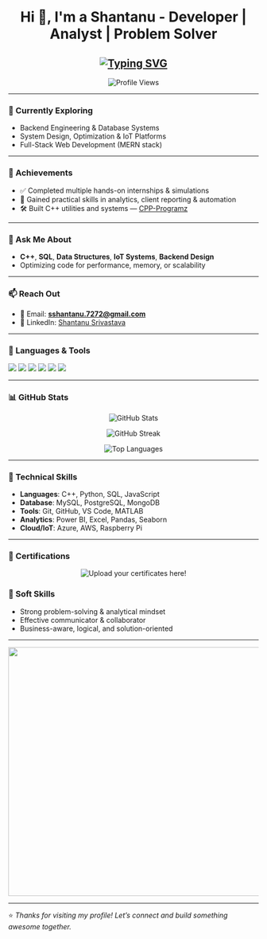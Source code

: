 <h1 align="center">Hi 👋, I'm a Shantanu - Developer | Analyst | Problem Solver</h1>

<h2 align="center"> 
  <a href="https://git.io/typing-svg">
    <img src="https://readme-typing-svg.demolab.com?font=Cambria&weight=600&size=24&duration=5102&pause=1000&color=2B6CB0&center=true&width=500&lines=Building+efficient+systems+using+C%2B%2B%2C+SQL+%26+IoT" alt="Typing SVG" />
  </a>
</h2>

<p align="center"> 
  <img src="https://komarev.com/ghpvc/?username=coder0144&label=Profile%20views&color=0e75b6&style=flat" alt="Profile Views" />
</p>

---

### 🌱 Currently Exploring

- Backend Engineering & Database Systems  
- System Design, Optimization & IoT Platforms  
- Full-Stack Web Development (MERN stack)

---

### 🏅 Achievements

- ✅ Completed multiple hands-on internships & simulations  
- 🧠 Gained practical skills in analytics, client reporting & automation  
- 🛠 Built C++ utilities and systems — [CPP-Programz](https://github.com/coder0144/CPP-Programz)

---

### 💬 Ask Me About

- **C++**, **SQL**, **Data Structures**, **IoT Systems**, **Backend Design**
- Optimizing code for performance, memory, or scalability

---

### 📫 Reach Out

- 📧 Email: **sshantanu.7272@gmail.com**  
- 💼 LinkedIn: [Shantanu Srivastava](https://www.linkedin.com/in/shantanu-srivastava-6052251aa)

---

### 🧰 Languages & Tools

<p align="left">
  <img src="https://img.shields.io/badge/C++-00599C?style=for-the-badge&logo=c%2B%2B&logoColor=white" />
  <img src="https://img.shields.io/badge/SQL-336791?style=for-the-badge&logo=postgresql&logoColor=white" />
  <img src="https://img.shields.io/badge/IoT-F57C00?style=for-the-badge&logo=raspberrypi&logoColor=white" />
  <img src="https://img.shields.io/badge/Python-3776AB?style=for-the-badge&logo=python&logoColor=white" />
  <img src="https://img.shields.io/badge/Linux-FCC624?style=for-the-badge&logo=linux&logoColor=black" />
  <img src="https://img.shields.io/badge/GitHub-181717?style=for-the-badge&logo=github&logoColor=white" />
</p>

---

### 📊 GitHub Stats

<p align="center">
  <img src="https://github-readme-stats.vercel.app/api?username=coder0144&show_icons=true&theme=tokyonight" alt="GitHub Stats" />
</p>

<p align="center">
  <img src="https://github-readme-streak-stats.herokuapp.com/?user=coder0144&theme=tokyonight" alt="GitHub Streak" />
</p>

<p align="center">
  <img src="https://github-readme-stats.vercel.app/api/top-langs/?username=coder0144&layout=compact&theme=tokyonight" alt="Top Languages" />
</p>

---

### 🧠 Technical Skills

- **Languages**: C++, Python, SQL, JavaScript  
- **Database**: MySQL, PostgreSQL, MongoDB  
- **Tools**: Git, GitHub, VS Code, MATLAB  
- **Analytics**: Power BI, Excel, Pandas, Seaborn  
- **Cloud/IoT**: Azure, AWS, Raspberry Pi  

---

### 🔗 Certifications

<p align="center">
  <img src="https://img.icons8.com/color/100/certificate.png" title="Upload your certificates here!" />
</p>

### 🧩 Soft Skills

- Strong problem-solving & analytical mindset  
- Effective communicator & collaborator  
- Business-aware, logical, and solution-oriented  

---

<p align="center">
  <img src="https://github.com/abhisheknaiidu/abhisheknaiidu/blob/master/code.gif?raw=true" width="900" height="500" />
</p>

---

⭐️ *Thanks for visiting my profile! Let’s connect and build something awesome together.*


<!--
**coder0144/coder0144** is a ✨ _special_ ✨ repository because its `README.md` (this file) appears on your GitHub profile.

Here are some ideas to get you started:

- 🔭 I’m currently working on ...
- 🌱 I’m currently learning ...
- 👯 I’m looking to collaborate on ...
- 🤔 I’m looking for help with ...
- 💬 Ask me about ...
- 📫 How to reach me: ...
- 😄 Pronouns: ...
- ⚡ Fun fact: ...
-->
